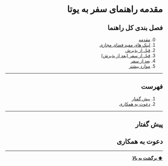 <div dir="rtl">

# مقدمه راهنمای سفر به یوتا

## فصل بندی کل راهنما
0. [مقدمه](#مقدمه-راهنمای-سفر-به-یوتا)
1. [لینک های مفید فضای مجازی](/1_links.md)
2. [قبل از پذیرش](/2_Before_Admission.md)
3. [قبل از سفر (بعد از پذیرش)](/3_Before_Travel.md)
4. [بعد از سفر](/4_After_Travel.md)
5. [موارد بیشتر](/5_More.md)

---

## فهرست
1. [پیش گفتار](#پیش-گفتار)
2. [دعوت به همکاری](#دعوت-به-همکاری)

---

## پیش گفتار

## دعوت به همکاری


---
**[⬆ برگشت به بالا](#مقدمه-راهنمای-سفر-به-یوتا)**
</div>
